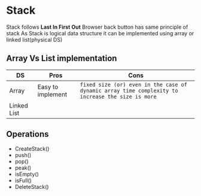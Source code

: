 # Stack
Stack follows **Last In First Out**
Browser back button has same principle of stack
As Stack is logical data structure it can be implemented using array or linked list(physical DS)
## Array Vs List implementation
|DS         |Pros   |Cons |
|---        |------ |-----|
|Array      | Easy to implement |`fixed size (or) even in the case of dynamic array time complexity to increase the size is more`|
|Linked List|       |     |
## Operations
* CreateStack()
* push()
* pop()
* peak()
* isEmpty()
* isFull()
* DeleteStack()

